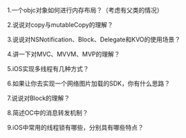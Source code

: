 1.一个objc对象如何进行内存布局？（考虑有父类的情况）



2.说说对copy与mutableCopy的理解？



3.说说对NSNotification、Block、Delegate和KVO的使用场景？



4.讲一下对MVC、MVVM、MVP的理解？



5.iOS实现多线程有几种方式？



6.如果让你去实现一个网络图片加载的SDK，你有什么思路？



7.说说对Block的理解？



8.简述OC中的消息转发机制？



9.iOS中常用的线程锁有哪些，分别具有哪些特点？


